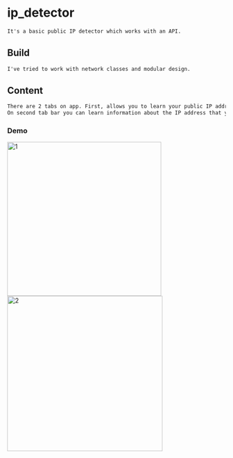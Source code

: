 # ip_detector

```html
It's a basic public IP detector which works with an API.
```

<h2>Build</h2>

```html
I've tried to work with network classes and modular design.
```

<h2>Content</h2>

```html
There are 2 tabs on app. First, allows you to learn your public IP address in a second.
On second tab bar you can learn information about the IP address that you enter.
```


<h3>Demo</h3>

<img width="355" alt="1" src="https://user-images.githubusercontent.com/79763515/188869677-8767538b-28a4-4159-a9af-d5bffbf2db7c.png">



<img width="358" alt="2" src="https://user-images.githubusercontent.com/79763515/188870798-1ed7fd71-bdc1-4b9f-af46-a22c1d086178.png">

